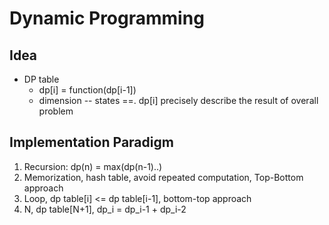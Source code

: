 # Dynamic Programming

## Idea

* DP table
  * dp[i] = function(dp[i-1])
  * dimension -- states  ==. dp[i] precisely describe the result of overall problem

## Implementation Paradigm

1. Recursion: dp(n) = max(dp(n-1)..)
2. Memorization, hash table, avoid repeated computation, Top-Bottom approach
3. Loop, dp table[i] <= dp table[i-1], bottom-top approach
4. N, dp table[N+1], dp_i = dp_i-1 + dp_i-2
